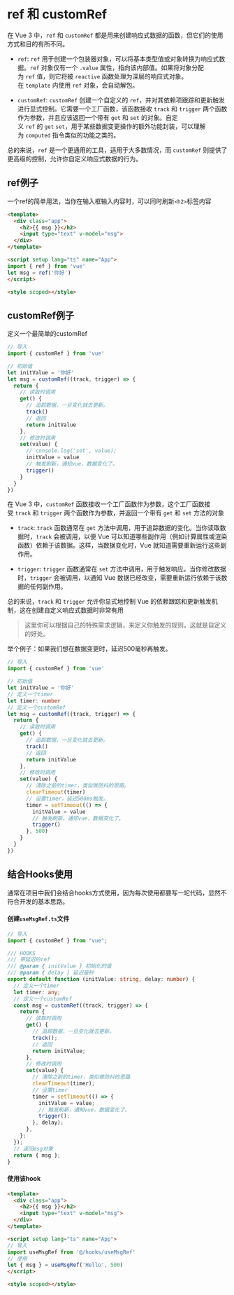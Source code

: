 # ref 和 customRef

在 Vue 3 中，`ref` 和 `customRef` 都是用来创建响应式数据的函数，但它们的使用方式和目的有所不同。

- `ref`: `ref` 用于创建一个包装器对象，可以将基本类型值或对象转换为响应式数据。`ref` 对象仅有一个 `.value` 属性，指向该内部值。如果将对象分配为 `ref` 值，则它将被 `reactive` 函数处理为深层的响应式对象。在 `template` 内使用 `ref` 对象，会自动解包。

- `customRef`: `customRef` 创建一个自定义的 `ref`，并对其依赖项跟踪和更新触发进行显式控制。它需要一个工厂函数，该函数接收 `track` 和 `trigger` 两个函数作为参数，并且应该返回一个带有 `get` 和 `set` 的对象。自定义 `ref` 的 `get` `set`，用于某些数据变更操作的额外功能封装，可以理解为 `computed` 指令类似的功能之类的。

总的来说，`ref` 是一个更通用的工具，适用于大多数情况，而 `customRef` 则提供了更高级的控制，允许你自定义响应式数据的行为。

## ref例子

一个ref的简单用法，当你在输入框输入内容时，可以同时刷新`<h2>`标签内容

```html
<template>
  <div class="app">
    <h2>{{ msg }}</h2>
    <input type="text" v-model="msg">
  </div>
</template>

<script setup lang="ts" name="App">
import { ref } from 'vue'
let msg = ref('你好')
</script>

<style scoped></style>
```

## customRef例子

定义一个最简单的customRef

```ts
// 导入
import { customRef } from 'vue'

// 初始值
let initValue = '你好'
let msg = customRef((track, trigger) => {
  return {
    // 读取时调用
    get() {
      // 追踪数据，一旦变化就去更新。
      track()
      // 返回
      return initValue
    },
    // 修改时调用
    set(value) {
      // console.log('set', value);
      initValue = value
      // 触发刷新，通知vue，数据变化了。
      trigger()
    }
  }
})
```

在 Vue 3 中，`customRef` 函数接收一个工厂函数作为参数，这个工厂函数接受 `track` 和 `trigger` 两个函数作为参数，并返回一个带有 `get` 和 `set` 方法的对象

- `track`: `track` 函数通常在 `get` 方法中调用，用于追踪数据的变化。当你读取数据时，`track` 会被调用，以便 Vue 可以知道哪些副作用（例如计算属性或渲染函数）依赖于该数据。这样，当数据变化时，Vue 就知道需要重新运行这些副作用。

- `trigger`: `trigger` 函数通常在 `set` 方法中调用，用于触发响应。当你修改数据时，`trigger` 会被调用，以通知 Vue 数据已经改变，需要重新运行依赖于该数据的任何副作用。

总的来说，`track` 和 `trigger` 允许你显式地控制 Vue 的依赖跟踪和更新触发机制，这在创建自定义响应式数据时非常有用

> 这里你可以根据自己的特殊需求逻辑，来定义你触发的规则，这就是自定义的好处。

举个例子：如果我们想在数据变更时，延迟500毫秒再触发。

```ts
// 导入
import { customRef } from 'vue'

// 初始值
let initValue = '你好'
// 定义一个timer
let timer: number
// 定义一个customRef
let msg = customRef((track, trigger) => {
  return {
    // 读取时调用
    get() {
      // 追踪数据，一旦变化就去更新。
      track()
      // 返回
      return initValue
    },
    // 修改时调用
    set(value) {
      // 清除之前的timer，类似做防抖的思路。
      clearTimeout(timer)
      // 设置timer，延迟500ms触发。
      timer = setTimeout(() => {
        initValue = value
        // 触发刷新，通知vue，数据变化了。
        trigger()
      }, 500)
    }
  }
})
```



## 结合Hooks使用

通常在项目中我们会结合hooks方式使用，因为每次使用都要写一坨代码，显然不符合开发的基本思路。

#### 创建`useMsgRef.ts`文件

```ts
// 导入
import { customRef } from "vue";

/// HOOKS
/// 带延迟的ref
/// @param { initValue } 初始化的值
/// @param { delay } 延迟毫秒
export default function (initValue: string, delay: number) {
  // 定义一个timer
  let timer: any;
  // 定义一个customRef
  const msg = customRef((track, trigger) => {
    return {
      // 读取时调用
      get() {
        // 追踪数据，一旦变化就去更新。
        track();
        // 返回
        return initValue;
      },
      // 修改时调用
      set(value) {
        // 清除之前的timer，类似做防抖的思路
        clearTimeout(timer);
        // 设置timer
        timer = setTimeout(() => {
          initValue = value;
          // 触发刷新，通知vue，数据变化了。
          trigger();
        }, delay);
      },
    };
  });
  // 返回msg对象
  return { msg };
}
```



#### 使用该hook



```html
<template>
  <div class="app">
    <h2>{{ msg }}</h2>
    <input type="text" v-model="msg">
  </div>
</template>

<script setup lang="ts" name="App">
// 导入
import useMsgRef from '@/hooks/useMsgRef'
// 使用
let { msg } = useMsgRef('Hello', 500)
</script>

<style scoped></style>

```
